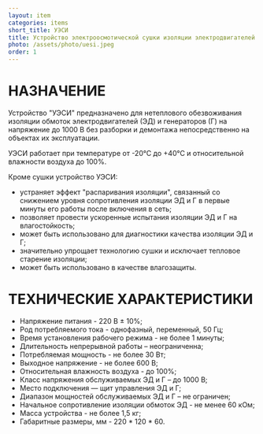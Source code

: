 ```yaml
---
layout: item
categories: items
short_title: УЭСИ
title: Устройство электроосмотической сушки изоляции электродвигателей и генераторов на напряжение до 1000В
photo: /assets/photo/uesi.jpeg
order: 1
---
```


# НАЗНАЧЕНИЕ


Устройство "УЭСИ" предназначено для нетеплового обезвоживания изоляции обмоток электродвигателей (ЭД) и генераторов (Г) на напряжение до 1000 В без разборки и демонтажа непосредственно на объектах их эксплуатации.

УЭСИ работает при температуре от -20°С до +40°С и относительной влажности воздуха до 100%.

Кроме сушки устройство УЭСИ:
- устраняет эффект "распаривания изоляции", связанный со снижением уровня сопротивления изоляции ЭД и Г в первые минуты его работы после включения в сеть;
- позволяет провести ускоренные испытания изоляции ЭД и Г на влагостойкость;
- может быть использовано для диагностики качества изоляции ЭД и Г;
- значительно упрощает технологию сушки и исключает тепловое старение изоляции;
- может быть использовано в качестве влагозащиты.

# ТЕХНИЧЕСКИЕ ХАРАКТЕРИСТИКИ

- Напряжение питания - 220 В ± 10%;
- Род потребляемого тока - однофазный, переменный, 50 Гц;
- Время установления рабочего режима - не более 1 минуты;
- Длительность непрерывной работы – неограниченна;
- Потребляемая мощность - не более 30 Вт;
- Выходное напряжение - не более 600 В;
- Относительная влажность воздуха - до 100%;
- Класс напряжения обслуживаемых ЭД и Г – до 1000 В;
- Место подключения — щит управления ЭД и Г;
- Диапазон мощностей обслуживаемых ЭД и Г – не ограничен;
- Начальное сопротивление изоляции обмоток ЭД - не менее 60 кОм;
- Масса устройства - не более 1,5 кг;
- Габаритные размеры, мм - 220 * 120 * 60.
